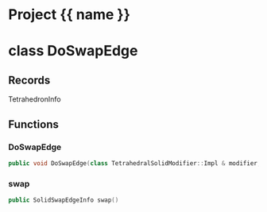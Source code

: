 <script setup>
import {useRoute} from 'vitepress'
const {path} = useRoute()
const tokens = path.split('/')
const words = tokens[2].split('-');
for (let i = 0; i < words.length; i++) {
    words[i] = words[i].charAt(0).toUpperCase() + words[i].slice(1);
    words[i] = words[i].replace('geode', 'Geode')
}
const name = words.join('-');
</script>
# Project {{ name }}

# class DoSwapEdge


## Records

TetrahedronInfo



## Functions

### DoSwapEdge

```cpp
public void DoSwapEdge(class TetrahedralSolidModifier::Impl & modifier, const PolyhedronFacetEdge & edge, index_t apex)
```


### swap

```cpp
public SolidSwapEdgeInfo swap()
```




